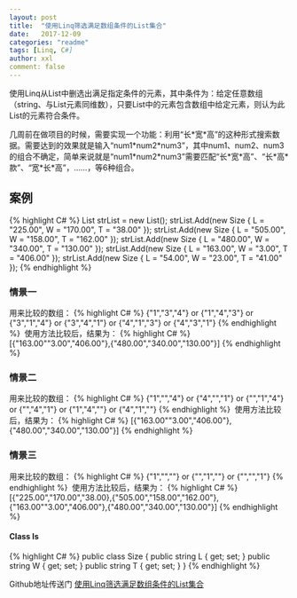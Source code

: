 ```yaml
---
layout: post
title:  "使用Linq筛选满足数组条件的List集合"
date:   2017-12-09
categories: "readme"
tags: [Linq, C#]
author: xxl
comment: false
---
```

使用Linq从List中删选出满足指定条件的元素，其中条件为：给定任意数组（string、与List元素同维数），只要List中的元素包含数组中给定元素，则认为此List的元素符合条件。

几周前在做项目的时候，需要实现一个功能：利用“长\*宽\*高”的这种形式搜索数据。需要达到的效果就是输入“num1\*num2\*num3”，其中num1、num2、num3的组合不确定，简单来说就是“num1\*num2\*num3”需要匹配“长\*宽\*高”、“长\*高\*款”、“宽\*长\*高”，……，等6种组合。

## 案例
{% highlight C# %}
 List<Size> strList = new List<Size>();
 strList.Add(new Size { L = "225.00", W = "170.00", T = "38.00" });
 strList.Add(new Size { L = "505.00", W = "158.00", T = "162.00" });
 strList.Add(new Size { L = "480.00", W = "340.00", T = "130.00" });
 strList.Add(new Size { L = "163.00", W = "3.00", T = "406.00" });
 strList.Add(new Size { L = "54.00", W = "23.00", T = "41.00" });
{% endhighlight %}
 
### 情景一

用来比较的数组：
{% highlight C# %}
 {"1","3","4"} or {"1","4","3"} or {"3","1","4"} or {"3","4","1"} or {"4","1","3"} or {"4","3","1"}
{% endhighlight %} 
使用方法比较后，结果为：
{% highlight C# %}
[{"163.00""3.00","406.00"},{"480.00","340.00","130.00"}]
{% endhighlight %}

### 情景二

用来比较的数组：
{% highlight C# %}
 {"1","","4"} or  {"4","","1"} or  {"","1","4"} or  {"","4","1"} or  {"1","4",""} or  {"4","1",""}
{% endhighlight %} 
使用方法比较后，结果为：
{% highlight C# %}
[{"163.00""3.00","406.00"},{"480.00","340.00","130.00"}]
{% endhighlight %}

### 情景三

用来比较的数组：
{% highlight C# %}
 {"1","",""} or  {"","1",""} or  {"","","1"} 
{% endhighlight %} 
使用方法比较后，结果为：
{% highlight C# %}
[{"225.00","170.00","38.00},{"505.00","158.00","162.00"},
 {"163.00""3.00","406.00"},{"480.00","340.00","130.00"}]
{% endhighlight %}

#### Class Is
{% highlight C# %}
public class Size
{
  public string L { get; set; }
  public string W { get; set; }
  public string T { get; set; }
}
{% endhighlight %}



Github地址传送门  [使用Linq筛选满足数组条件的List集合]

[使用Linq筛选满足数组条件的List集合]: https://github.com/xxlllq/Linq_List_Contrast_Baseon_Array
